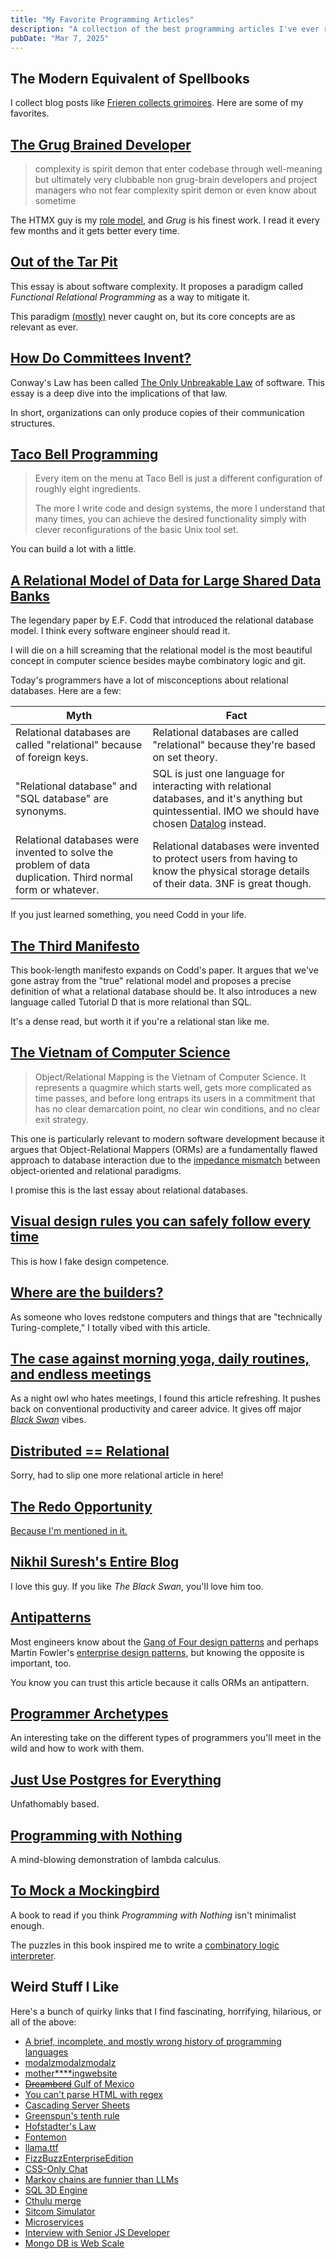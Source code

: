 ```yaml
---
title: "My Favorite Programming Articles"
description: "A collection of the best programming articles I've ever read."
pubDate: "Mar 7, 2025"
---
```


## The Modern Equivalent of Spellbooks

I collect blog posts like [Frieren collects grimoires](https://media4.giphy.com/media/v1.Y2lkPTc5MGI3NjExcGJ4cG91YzBqaXIydjkyZzFyZTZ5cjR5NnFtc3cybmZtbXl4dnR1NiZlcD12MV9pbnRlcm5hbF9naWZfYnlfaWQmY3Q9Zw/jUckyQVjuHNx9vXUtv/giphy.gif). Here are some of my favorites.

## [The Grug Brained Developer](https://grugbrain.dev/)

> complexity is spirit demon that enter codebase through well-meaning but ultimately very clubbable non grug-brain developers and project managers who not fear complexity spirit demon or even know about sometime

The HTMX guy is my [role model](https://htmx.org/essays/htmx-sucks/), and _Grug_ is his finest work. I read it every few months and it gets better every time.

## [Out of the Tar Pit](https://curtclifton.net/papers/MoseleyMarks06a.pdf)

This essay is about software complexity. It proposes a paradigm called _Functional Relational Programming_ as a way to mitigate it.

This paradigm [(mostly)](https://www.cell-lang.net/) never caught on, but its core concepts are as relevant as ever.

## [How Do Committees Invent?](http://melconway.com/research/committees.html)

Conway's Law has been called [The Only Unbreakable Law](https://youtu.be/5IUj1EZwpJY?si=tBVxsRatPCONu9eW) of software. This essay is a deep dive into the implications of that law.

In short, organizations can only produce copies of their communication structures.

## [Taco Bell Programming](http://widgetsandshit.com/teddziuba/2010/10/taco-bell-programming.html)

> Every item on the menu at Taco Bell is just a different configuration of roughly eight ingredients.
>
> The more I write code and design systems, the more I understand that many times, you can achieve the desired functionality simply with clever reconfigurations of the basic Unix tool set.

You can build a lot with a little.

## [A Relational Model of Data for Large Shared Data Banks](https://www.seas.upenn.edu/~zives/03f/cis550/codd.pdf)

The legendary paper by E.F. Codd that introduced the relational database model. I think every software engineer should read it.

I will die on a hill screaming that the relational model is the most beautiful concept in computer science besides maybe combinatory logic and git.

Today's programmers have a lot of misconceptions about relational databases. Here are a few:

| Myth                                                                                                        | Fact                                                                                                                                                                                          |
| ----------------------------------------------------------------------------------------------------------- | --------------------------------------------------------------------------------------------------------------------------------------------------------------------------------------------- |
| Relational databases are called "relational" because of foreign keys.                                       | Relational databases are called "relational" because they're based on set theory.                                                                                                             |
| "Relational database" and "SQL database" are synonyms.                                                      | SQL is just one language for interacting with relational databases, and it's anything but quintessential. IMO we should have chosen [Datalog](https://en.wikipedia.org/wiki/Datalog) instead. |
| Relational databases were invented to solve the problem of data duplication. Third normal form or whatever. | Relational databases were invented to protect users from having to know the physical storage details of their data. 3NF is great though.                                                      |

If you just learned something, you need Codd in your life.

## [The Third Manifesto](https://www.dcs.warwick.ac.uk/~hugh/TTM/DTATRM.pdf)

This book-length manifesto expands on Codd's paper. It argues that we've gone astray from the "true" relational model and proposes a precise definition of what a relational database should be. It also introduces a new language called Tutorial D that is more relational than SQL.

It's a dense read, but worth it if you're a relational stan like me.

## [The Vietnam of Computer Science](https://www.odbms.org/wp-content/uploads/2013/11/031.01-Neward-The-Vietnam-of-Computer-Science-June-2006.pdf)

> Object/Relational Mapping is the Vietnam of Computer Science. It represents a quagmire which starts well, gets more complicated as time passes, and before long entraps its users in a commitment that has no clear demarcation point, no clear win conditions, and no clear exit strategy.

This one is particularly relevant to modern software development because it argues that Object-Relational Mappers (ORMs) are a fundamentally flawed approach to database interaction due to the [impedance mismatch](https://en.wikipedia.org/wiki/Object%E2%80%93relational_impedance_mismatch) between object-oriented and relational paradigms.

I promise this is the last essay about relational databases.

## [Visual design rules you can safely follow every time](https://anthonyhobday.com/sideprojects/saferules/)

This is how I fake design competence.

## [Where are the builders?](https://near.blog/where-are-the-builders/)

As someone who loves redstone computers and things that are "technically Turing-complete," I totally vibed with this article.

## [The case against morning yoga, daily routines, and endless meetings](https://andrewchen.substack.com/p/10x-work-versus-1x-work)

As a night owl who hates meetings, I found this article refreshing. It pushes back on conventional productivity and career advice. It gives off major [_Black Swan_](https://en.wikipedia.org/wiki/The_Black_Swan:_The_Impact_of_the_Highly_Improbable) vibes.

## [Distributed == Relational](https://frest.substack.com/p/distributed-relational)

Sorry, had to slip one more relational article in here!

## [The Redo Opportunity](https://tylerhogge.com/2024/08/20/the-redo-opportunity/)

[Because I'm mentioned in it.](https://tylerhogge.com/2024/08/20/the-redo-opportunity/#:~:text=That%20left%20engineering,hit%20the%20stretch.)

## [Nikhil Suresh's Entire Blog](https://ludic.mataroa.blog/blog/you-must-read-at-least-one-book-to-ride/)

I love this guy. If you like _The Black Swan_, you'll love him too.

## [Antipatterns](https://cedanet.com.au/antipatterns/)

Most engineers know about the [Gang of Four design patterns](https://refactoring.guru/design-patterns) and perhaps Martin Fowler's [enterprise design patterns](https://martinfowler.com/articles/enterprisePatterns.html), but knowing the opposite is important, too.

You know you can trust this article because it calls ORMs an antipattern.

## [Programmer Archetypes](https://www.seangoedecke.com/programmer-archetypes/)

An interesting take on the different types of programmers you'll meet in the wild and how to work with them.

## [Just Use Postgres for Everything](https://www.amazingcto.com/postgres-for-everything/)

Unfathomably based.

## [Programming with Nothing](https://tomstu.art/programming-with-nothing)

A mind-blowing demonstration of lambda calculus.

## [To Mock a Mockingbird](https://en.wikipedia.org/wiki/To_Mock_a_Mockingbird)

A book to read if you think _Programming with Nothing_ isn't minimalist enough.

The puzzles in this book inspired me to write a [combinatory logic interpreter](https://github.com/joshmoody24/skoobert).

## Weird Stuff I Like

Here's a bunch of quirky links that I find fascinating, horrifying, hilarious, or all of the above:

- [A brief, incomplete, and mostly wrong history of programming languages](https://james-iry.blogspot.com/2009/05/brief-incomplete-and-mostly-wrong.html)
- [modalzmodalzmodalz](https://modalzmodalzmodalz.com/)
- [mother\*\*\*\*ingwebsite](https://motherfuckingwebsite.com/)
- [~~Dreamberd~~ Gulf of Mexico](https://github.com/TodePond/GulfOfMexico)
- [You can't parse HTML with regex](https://stackoverflow.com/questions/1732348/regex-match-open-tags-except-xhtml-self-contained-tags)
- [Cascading Server Sheets](https://dev.to/thormeier/dont-try-this-at-home-css-as-the-backend-what-3oih)
- [Greenspun's tenth rule](https://en.wikipedia.org/wiki/Greenspun%27s_tenth_rule)
- [Hofstadter's Law](https://en.wikipedia.org/wiki/Hofstadter%27s_law)
- [Fontemon](https://www.coderelay.io/fontemon.html)
- [llama.ttf](https://fuglede.github.io/llama.ttf/)
- [FizzBuzzEnterpriseEdition](https://github.com/EnterpriseQualityCoding/FizzBuzzEnterpriseEdition)
- [CSS-Only Chat](https://github.com/kkuchta/css-only-chat)
- [Markov chains are funnier than LLMs](https://emnudge.dev/blog/markov-chains-are-funny/)
- [SQL 3D Engine](https://observablehq.com/@pallada-92/sql-3d-engine)
- [Cthulu merge](https://marc.info/?l=linux-kernel&m=139033182525831)
- [Sitcom Simulator](https://github.com/joshmoody24/sitcom-simulator)
- [Microservices](https://youtu.be/y8OnoxKotPQ?si=N5VyLsZOB2RkyZCm)
- [Interview with Senior JS Developer](https://youtu.be/Uo3cL4nrGOk?si=TlM42OzZjDrKTnHr)
- [Mongo DB is Web Scale](https://youtu.be/b2F-DItXtZs?si=eKEYDFDu5UrJVDO2)
